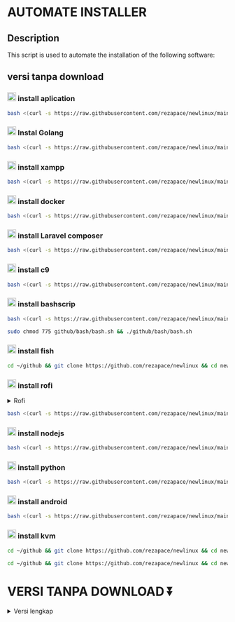 # AUTOMATE INSTALLER

## Description
This script is used to automate the installation of the following software:

## versi tanpa download

### <img src="https://img.icons8.com/?size=100&id=17836&format=png&color=000000" alt="Logo aplication" width="20" height="20"/> install aplication
```bash
bash <(curl -s https://raw.githubusercontent.com/rezapace/newlinux/main/app.sh)
```



### <img src="https://img.icons8.com/color/256/golang.png" alt="Logo Golang" width="20" height="20"/> Instal Golang
```bash
bash <(curl -s https://raw.githubusercontent.com/rezapace/newlinux/main/go.sh)
```

### <img src="https://www.apachefriends.org/images/xampp-logo-ac950edf.svg" alt="Logo xampp" width="20" height="20"/> install xampp
```bash
bash <(curl -s https://raw.githubusercontent.com/rezapace/newlinux/main/xampp.sh)
```

### <img src="https://img.icons8.com/?size=100&id=22813&format=png&color=000000" alt="Logo docker" width="20" height="20"/> install docker
```bash
bash <(curl -s https://raw.githubusercontent.com/rezapace/newlinux/main/docker.sh)
```

### <img src="https://img.icons8.com/?size=100&id=7vdHawe2VPlT&format=png&color=000000" alt="Logo Laravel" width="20" height="20"/> install Laravel composer
```bash
bash <(curl -s https://raw.githubusercontent.com/rezapace/newlinux/main/composer.sh)
```

### <img src="https://img.icons8.com/?size=100&id=8gWOBXY72Osj&format=png&color=000000" alt="Logo c9" width="20" height="20"/> install c9
```bash
bash <(curl -s https://raw.githubusercontent.com/rezapace/newlinux/main/c9.sh)
```

### <img src="https://img.icons8.com/?size=100&id=8gWOBXY72Osj&format=png&color=000000" alt="Logo bashscrip" width="20" height="20"/> install bashscrip
```bash
bash <(curl -s https://raw.githubusercontent.com/rezapace/newlinux/main/bashscrip.sh)
```
```bash
sudo chmod 775 github/bash/bash.sh && ./github/bash/bash.sh
```

### <img src="https://img.icons8.com/?size=100&id=8gWOBXY72Osj&format=png&color=000000" alt="Logo fish" width="20" height="20"/> install fish
```bash
cd ~/github && git clone https://github.com/rezapace/newlinux && cd newlinux && sudo chmod +x fish.sh && sudo ./fish.sh
```

### <img src="https://img.icons8.com/?size=100&id=8gWOBXY72Osj&format=png&color=000000" alt="Logo rofi" width="20" height="20"/> install rofi
<details>
  <summary>Rofi</summary>
  
   ```bash
   Set keybinding to open Rofi: Ctrl+Space
   Command: rofi -show drun
   ```
   </details>
   
```bash
bash <(curl -s https://raw.githubusercontent.com/rezapace/newlinux/main/rofi.sh)
```

### <img src="https://img.icons8.com/?size=100&id=hsPbhkOH4FMe&format=png&color=000000" alt="Logo nodejs" width="20" height="20"/> install nodejs
```bash
bash <(curl -s https://raw.githubusercontent.com/rezapace/newlinux/main/nodejs.sh)
```

### <img src="https://img.icons8.com/?size=100&id=13441&format=png&color=000000" alt="Logo python" width="20" height="20"/> install python
```bash
bash <(curl -s https://raw.githubusercontent.com/rezapace/newlinux/main/python.sh)
```

### <img src="https://img.icons8.com/?size=100&id=04OFrkjznvcd&format=png&color=000000" alt="Logo android" width="20" height="20"/> install android
```bash
bash <(curl -s https://raw.githubusercontent.com/rezapace/newlinux/main/android.sh)
```

### <img src="https://img.icons8.com/?size=100&id=moFy5XWqlc9L&format=png&color=000000" alt="Logo kvm" width="20" height="20"/> install kvm
```bash
cd ~/github && git clone https://github.com/rezapace/newlinux && cd newlinux && sudo chmod +x kvm.sh && sudo ./kvm.sh
```
```bash
cd ~/github && git clone https://github.com/rezapace/newlinux && cd newlinux && sudo chmod +x kvmgpu.sh && sudo ./kvmgpu.sh
```



# VERSI TANPA DOWNLOAD ⏬

<details>
<summary>Versi lengkap</summary>

```bash
git clone https://github.com/rezapace/newlinux
```

## install aplication
```bash
cd newlinux && sudo chmod 775 app.sh && ./app.sh
```
<!-- drop down Golang -->
<details>
<summary>golang</summary>

## cek golang installed
   ```bash
    telegram-desktop
    discord
    vscode
    google-chrome
    postman
    preload
    ulauncher
    menghapus firefox
   ```
</details>


## install golang
```bash
cd newlinux && sudo chmod 775 go.sh && ./go.sh
```
<!-- drop down Golang -->
<details>
<summary>golang</summary>

## cek golang installed
   ```bash
    go version
   ```
</details>



## install xampp
```bash
cd newlinux && sudo chmod 775 xampp.sh && ./xampp.sh
```
<!-- drop down xampp -->
<details>
<summary>xampp</summary>

## cek xampp installed
```bash
sudo service apache2 start
sudo service mysql start
```

## pasword phpmyadmin
```bash
root
p
```
    
## Langkah : run,status,stop,restart

### perintah untuk apache

```bash
sudo service apache2 start
sudo service apache2 stop
sudo service apache2 status
sudo service apache2 restart
```

### perintah untuk mysql

```bash
sudo service mysql start
sudo service mysql stop
sudo service mysql status
sudo service mysql restart
```

### Jika terjadi error
```bash
ALTER USER 'root'@'localhost' IDENTIFIED BY 'p';
sudo ln -s /usr/share/phpmyadmin /var/www/html/phpmyadmin
``` 

</details>

</details>